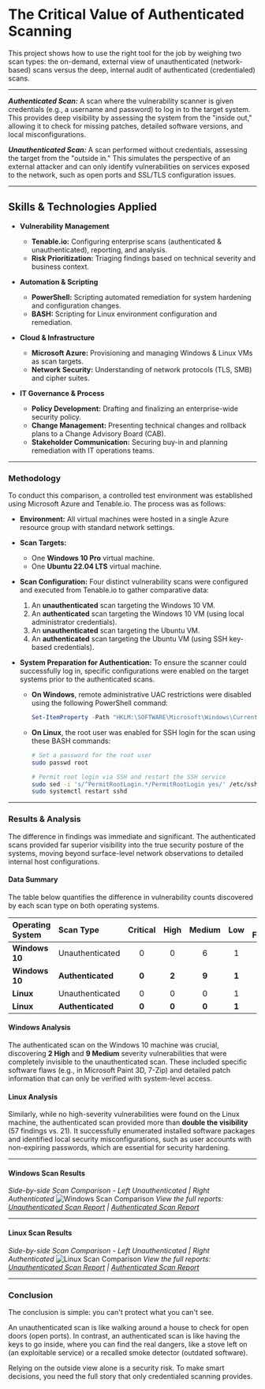 # The Critical Value of Authenticated Scanning
This project shows how to use the right tool for the job by weighing two scan types: the on-demand, external view of unauthenticated (network-based) scans versus the deep, internal audit of authenticated (credentialed) scans.

---

_**Authenticated Scan:**_ A scan where the vulnerability scanner is given credentials (e.g., a username and password) to log in to the target system. This provides deep visibility by assessing the system from the "inside out," allowing it to check for missing patches, detailed software versions, and local misconfigurations.

_**Unauthenticated Scan:**_ A scan performed without credentials, assessing the target from the "outside in." This simulates the perspective of an external attacker and can only identify vulnerabilities on services exposed to the network, such as open ports and SSL/TLS configuration issues.

---

## Skills & Technologies Applied

* **Vulnerability Management**
  * **Tenable.io:** Configuring enterprise scans (authenticated & unauthenticated), reporting, and analysis.
  * **Risk Prioritization:** Triaging findings based on technical severity and business context.

* **Automation & Scripting**
  * **PowerShell:** Scripting automated remediation for system hardening and configuration changes.
  * **BASH:** Scripting for Linux environment configuration and remediation.

* **Cloud & Infrastructure**
  * **Microsoft Azure:** Provisioning and managing Windows & Linux VMs as scan targets.
  * **Network Security:** Understanding of network protocols (TLS, SMB) and cipher suites.

* **IT Governance & Process**
  * **Policy Development:** Drafting and finalizing an enterprise-wide security policy.
  * **Change Management:** Presenting technical changes and rollback plans to a Change Advisory Board (CAB).
  * **Stakeholder Communication:** Securing buy-in and planning remediation with IT operations teams.
---

### Methodology

To conduct this comparison, a controlled test environment was established using Microsoft Azure and Tenable.io. The process was as follows:

* **Environment:** All virtual machines were hosted in a single Azure resource group with standard network settings.

* **Scan Targets:**
    * One **Windows 10 Pro** virtual machine.
    * One **Ubuntu 22.04 LTS** virtual machine.

* **Scan Configuration:** Four distinct vulnerability scans were configured and executed from Tenable.io to gather comparative data:
    1.  An **unauthenticated** scan targeting the Windows 10 VM.
    2.  An **authenticated** scan targeting the Windows 10 VM (using local administrator credentials).
    3.  An **unauthenticated** scan targeting the Ubuntu VM.
    4.  An **authenticated** scan targeting the Ubuntu VM (using SSH key-based credentials).

* **System Preparation for Authentication:** To ensure the scanner could successfully log in, specific configurations were enabled on the target systems prior to the authenticated scans.

    * **On Windows**, remote administrative UAC restrictions were disabled using the following PowerShell command:
        ```powershell
        Set-ItemProperty -Path "HKLM:\SOFTWARE\Microsoft\Windows\CurrentVersion\Policies\System" -Name "LocalAccountTokenFilterPolicy" -Value 1 -Type DWord -Force
        ```

    * **On Linux**, the root user was enabled for SSH login for the scan using these BASH commands:
        ```bash
        # Set a password for the root user
        sudo passwd root

        # Permit root login via SSH and restart the SSH service
        sudo sed -i 's/^PermitRootLogin.*/PermitRootLogin yes/' /etc/ssh/sshd_config
        sudo systemctl restart sshd
  
---

### Results & Analysis

The difference in findings was immediate and significant. The authenticated scans provided far superior visibility into the true security posture of the systems, moving beyond surface-level network observations to detailed internal host configurations.

#### Data Summary

The table below quantifies the difference in vulnerability counts discovered by each scan type on both operating systems.

| Operating System | Scan Type | Critical | High | Medium | Low | Total Findings |
| :--- | :--- | :---: | :---: | :---: | :---: | :---: |
| **Windows 10** | Unauthenticated | 0 | 0 | 6 | 1 | 36 |
| **Windows 10** | **Authenticated** | **0** | **2** | **9** | **1** | **146** |
| **Linux** | Unauthenticated | 0 | 0 | 0 | 1 | 21 |
| **Linux** | **Authenticated** | **0** | **0** | **0** | **1** | **57** |

#### Windows Analysis
The authenticated scan on the Windows 10 machine was crucial, discovering **2 High** and **9 Medium** severity vulnerabilities that were completely invisible to the unauthenticated scan. These included specific software flaws (e.g., in Microsoft Paint 3D, 7-Zip) and detailed patch information that can only be verified with system-level access.

#### Linux Analysis
Similarly, while no high-severity vulnerabilities were found on the Linux machine, the authenticated scan provided more than **double the visibility** (57 findings vs. 21). It successfully enumerated installed software packages and identified local security misconfigurations, such as user accounts with non-expiring passwords, which are essential for security hardening.

---

#### Windows Scan Results
*Side-by-side Scan Comparison - Left Unauthenticated | Right Authenticated*
![Windows Scan Comparison](https://github.com/user-attachments/assets/06af40ed-4ccb-47a3-bada-2c2d450aa0b0)
*View the full reports: [Unauthenticated Scan Report](https://drive.google.com/file/d/1NLzpGQK0H7FJZQLtWCoNuWQJFUWpQUEj/view?usp=sharing) | [Authenticated Scan Report](https://drive.google.com/file/d/1GyB9r4LvCUBFlevMH9nsPWb3DgXb6IVt/view?usp=sharing)*

---

#### Linux Scan Results
*Side-by-side Scan Comparison - Left Unauthenticated | Right Authenticated*
![Linux Scan Comparison](https://github.com/user-attachments/assets/6f51d3cb-458d-4e89-bc88-5fd78d192a0c)
*View the full reports: [Unauthenticated Scan Report](https://drive.google.com/file/d/16T7GnWTkRMlNvM2DEQT-VIrzYOE3wP4w/view?usp=sharing) | [Authenticated Scan Report](https://drive.google.com/file/d/1T8OJixQrp7bT34uAIII9PuwVZk1RMi2o/view?usp=sharing)*

---
### Conclusion

The conclusion is simple: you can't protect what you can't see.

An unauthenticated scan is like walking around a house to check for open doors (open ports). In contrast, an authenticated scan is like having the keys to go inside, where you can find the real dangers, like a stove left on (an exploitable service) or a recalled smoke detector (outdated software).

Relying on the outside view alone is a security risk. To make smart decisions, you need the full story that only credentialed scanning provides.
